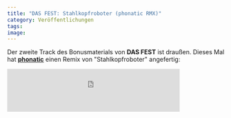 ```yaml
---
title: "DAS FEST: Stahlkopfroboter (phonatic RMX)"
category: Veröffentlichungen
tags: 
image: 
---
```


Der zweite Track des Bonusmaterials von **DAS FEST** ist draußen. Dieses Mal hat [**phonatic**](http://unteranderem.tumblr.com) einen Remix von "Stahlkopfroboter" angefertig:  
<iframe style="position: relative; display: block; width: 400px; height: 100px" src="http://bandcamp.com/EmbeddedPlayer/v=2/track=1250333234/size=venti/bgcol=FFFFFF/linkcol=990000/" allowtransparency="true" frameborder="0"></iframe>
